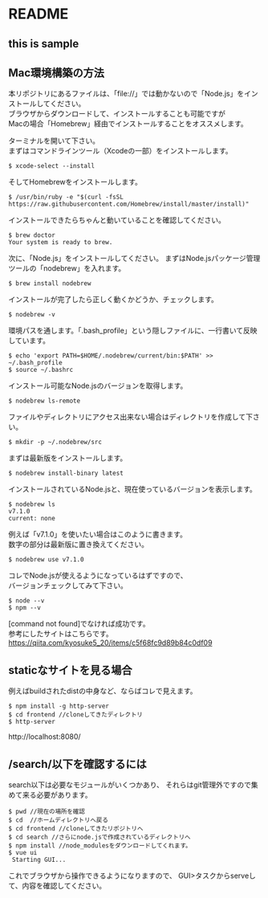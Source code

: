 # README #

## this is sample  

## Mac環境構築の方法

本リポジトリにあるファイルは、「file://」では動かないので「Node.js」をインストールしてください。  
ブラウザからダウンロードして、インストールすることも可能ですが  
Macの場合「Homebrew」経由でインストールすることをオススメします。  

ターミナルを開いて下さい。  
まずはコマンドラインツール（Xcodeの一部）をインストールします。

```
$ xcode-select --install
```

そしてHomebrewをインストールします。

```
$ /usr/bin/ruby -e "$(curl -fsSL https://raw.githubusercontent.com/Homebrew/install/master/install)"
```

インストールできたらちゃんと動いていることを確認してください。

```
$ brew doctor
Your system is ready to brew.
```

次に、「Node.js」をインストールしてください。
まずはNode.jsパッケージ管理ツールの「nodebrew」を入れます。

```
$ brew install nodebrew
```

インストールが完了したら正しく動くかどうか、チェックします。

```
$ nodebrew -v
```

環境パスを通します。「.bash_profile」という隠しファイルに、一行書いて反映しています。

```
$ echo 'export PATH=$HOME/.nodebrew/current/bin:$PATH' >> ~/.bash_profile
$ source ~/.bashrc
```

インストール可能なNode.jsのバージョンを取得します。

```
$ nodebrew ls-remote
```

ファイルやディレクトリにアクセス出来ない場合はディレクトリを作成して下さい。

```
$ mkdir -p ~/.nodebrew/src
```

まずは最新版をインストールします。

```
$ nodebrew install-binary latest
```

インストールされているNode.jsと、現在使っているバージョンを表示します。

```
$ nodebrew ls
v7.1.0
current: none
```

例えば「v7.1.0」を使いたい場合はこのように書きます。  
数字の部分は最新版に置き換えてください。

```
$ nodebrew use v7.1.0
```

コレでNode.jsが使えるようになっているはずですので、  
バージョンチェックしてみて下さい。

```
$ node --v
$ npm --v
```

[command not found]でなければ成功です。  
参考にしたサイトはこちらです。  
https://qiita.com/kyosuke5_20/items/c5f68fc9d89b84c0df09


## staticなサイトを見る場合
例えばbuildされたdistの中身など、ならばコレで見えます。

```
$ npm install -g http-server
$ cd frontend //cloneしてきたディレクトリ
$ http-server
```

http://localhost:8080/

## /search/以下を確認するには
search以下は必要なモジュールがいくつかあり、
それらはgit管理外ですので集めて来る必要があります。

```
$ pwd //現在の場所を確認
$ cd  //ホームディレクトリへ戻る
$ cd frontend //cloneしてきたリポジトリへ
$ cd search //さらにnode.jsで作成されているディレクトリへ
$ npm install //node_modulesをダウンロードしてくれます。
$ vue ui
 Starting GUI...
```

これでブラウザから操作できるようになりますので、
GUI>タスクからserveして、内容を確認してください。
